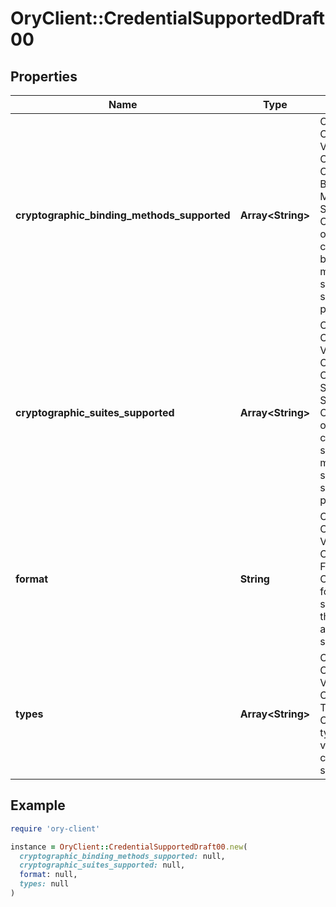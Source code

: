 # OryClient::CredentialSupportedDraft00

## Properties

| Name | Type | Description | Notes |
| ---- | ---- | ----------- | ----- |
| **cryptographic_binding_methods_supported** | **Array&lt;String&gt;** | OpenID Connect Verifiable Credentials Cryptographic Binding Methods Supported  Contains a list of cryptographic binding methods supported for signing the proof. | [optional] |
| **cryptographic_suites_supported** | **Array&lt;String&gt;** | OpenID Connect Verifiable Credentials Cryptographic Suites Supported  Contains a list of cryptographic suites methods supported for signing the proof. | [optional] |
| **format** | **String** | OpenID Connect Verifiable Credentials Format  Contains the format that is supported by this authorization server. | [optional] |
| **types** | **Array&lt;String&gt;** | OpenID Connect Verifiable Credentials Types  Contains the types of verifiable credentials supported. | [optional] |

## Example

```ruby
require 'ory-client'

instance = OryClient::CredentialSupportedDraft00.new(
  cryptographic_binding_methods_supported: null,
  cryptographic_suites_supported: null,
  format: null,
  types: null
)
```

